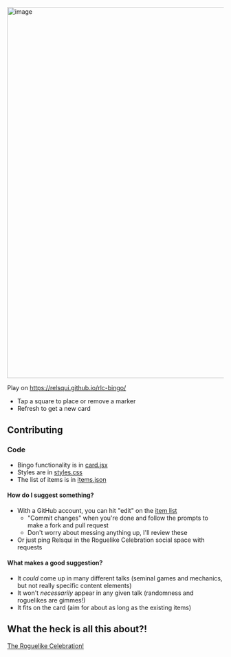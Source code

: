 <img width="983" height="861" alt="image" src="https://github.com/user-attachments/assets/ffc6c6df-b4c8-4b1d-b77b-685ad449b8cc" />


Play on https://relsqui.github.io/rlc-bingo/
* Tap a square to place or remove a marker
* Refresh to get a new card

## Contributing

### Code

* Bingo functionality is in [card.jsx](src/card.jsx)
* Styles are in [styles.css](src/styles.css)
* The list of items is in [items.json](src/items.json)

#### How do I suggest something?

* With a GitHub account, you can hit "edit" on the [item list](src/items.json)
  * "Commit changes" when you're done and follow the prompts to make a fork and pull request
  * Don't worry about messing anything up, I'll review these
* Or just ping Relsqui in the Roguelike Celebration social space with requests

#### What makes a good suggestion?

* It _could_ come up in many different talks (seminal games and mechanics, but not really specific content elements)
* It won't _necessarily_ appear in any given talk (randomness and roguelikes are gimmes!)
* It fits on the card (aim for about as long as the existing items)

## What the heck is all this about?!

[The Roguelike Celebration!](https://roguelike.club)
